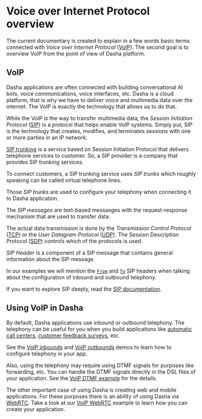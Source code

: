 # Voice over Internet Protocol overview

The current documentary is created to explain in a few words basic terms connected with *Voice over Internet Protocol* ([VoIP](https://en.wikipedia.org/wiki/Voice_over_IP)). The second goal is to overview VoIP from the point of view of Dasha platform.

## VoIP

Dasha applications are often connected with building conversational AI bots, voice communications, voice interfaces, etc. 
Dasha is a cloud platform, that is why we have to deliver voice and multimedia data over the internet.
The VoIP is exactly the technology that allows us to do that.

While the VoIP is the way to transfer multimedia data, the *Session Initiation Protocol* ([SIP](https://en.wikipedia.org/wiki/Session_Initiation_Protocol)) is a protocol that helps enable VoIP systems.
Simply put, SIP is the technology that creates, modifies, and terminates sessions with one or more parties in an IP network.

[SIP trunking](https://en.wikipedia.org/wiki/SIP_trunking) is a service based on Session Initiation Protocol that delivers telephone services to customer.
So, a SIP provider is a company that provides SIP trunking services.

To connect customers, a SIP trunking service uses *SIP trunks* which roughly speaking can be called virtual telephone lines.

Those *SIP trunks* are used to configure your telephony when connecting it to Dasha application.

The *SIP messages* are text-based messasges with the request-response mechanism that are used to transfer data.

The actual data transmission is done by the *Transmission Control Protocol* ([TCP](https://en.wikipedia.org/wiki/Transmission_Control_Protocol)) or the *User Datagram Protocol* ([UDP](https://en.wikipedia.org/wiki/User_Datagram_Protocol)). 
The Session Description Protocol ([SDP](https://en.wikipedia.org/wiki/Session_Description_Protocol)) controls which of the protocols is used.

*SIP Header* is a component of a SIP message that contains general information about the SIP message.

In our examples we will mention the [`From`](https://datatracker.ietf.org/doc/html/rfc3261#section-8.1.1.3) and [`To`](https://datatracker.ietf.org/doc/html/rfc3261#section-8.1.1.2) SIP headers when talking about the configuration of inbound and outbound telephony.

If you want to explore SIP deeply, read the [SIP documentation](https://datatracker.ietf.org/doc/html/rfc3261).

## Using VoIP in Dasha

By default, Dasha applications use inbound or outbound telephony.
The telephony can be useful for you when you build applicaitons like [automatic call centers](https://github.com/dasha-samples/automated-hotel-receptionist), [customer feedback surveys](https://github.com/dasha-samples/customer-feedback-survey), etc.

See the [VoIP inbounds](../VoIP-inbounds) and [VoIP outbounds](../VoIP-outbounds) demos to learn how to configure telephony in your app.

Also, using the telephony may require using DTMF signals for purposes like forwarding, etc.
You can handle the DTMF signals directly in the DSL files of your application.
See the [VoIP DTMF example](../VoIP-Using-DTMF) for the details.

The other important case of using Dasha is creating web and mobile applications.
For these purposes there is an ability of using Dasha via [WebRTC](https://en.wikipedia.org/wiki/WebRTC).
Take a look at our [VoIP WebRTC](../VoIP-WebRTC) example to learn how you can create your application.

